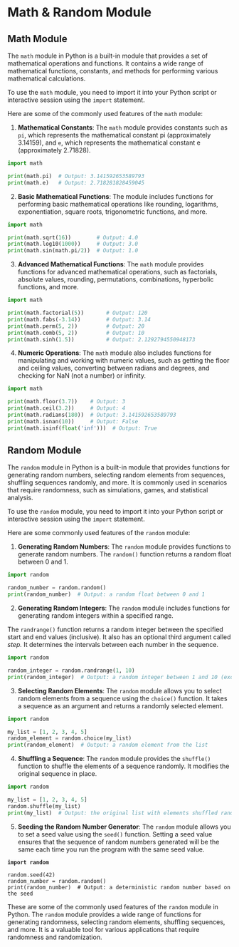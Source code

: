 # Math & Random Module

## Math Module

The `math` module in Python is a built-in module that provides a set of mathematical operations and functions. It contains a wide range of mathematical functions, constants, and methods for performing various mathematical calculations.&#x20;

To use the `math` module, you need to import it into your Python script or interactive session using the `import` statement.

Here are some of the commonly used features of the `math` module:

1. **Mathematical Constants**: The `math` module provides constants such as `pi`, which represents the mathematical constant pi (approximately 3.14159), and `e`, which represents the mathematical constant e (approximately 2.71828).

```python
import math

print(math.pi)  # Output: 3.141592653589793
print(math.e)   # Output: 2.718281828459045
```

2. **Basic Mathematical Functions**: The module includes functions for performing basic mathematical operations like rounding, logarithms, exponentiation, square roots, trigonometric functions, and more.

```python
import math

print(math.sqrt(16))        # Output: 4.0
print(math.log10(1000))     # Output: 3.0
print(math.sin(math.pi/2))  # Output: 1.0
```

3. **Advanced Mathematical Functions**: The `math` module provides functions for advanced mathematical operations, such as factorials, absolute values, rounding, permutations, combinations, hyperbolic functions, and more.

```python
import math

print(math.factorial(5))       # Output: 120
print(math.fabs(-3.14))        # Output: 3.14
print(math.perm(5, 2))         # Output: 20
print(math.comb(5, 2))         # Output: 10
print(math.sinh(1.5))          # Output: 2.1292794550948173
```

4. **Numeric Operations**: The `math` module also includes functions for manipulating and working with numeric values, such as getting the floor and ceiling values, converting between radians and degrees, and checking for NaN (not a number) or infinity.

```python
import math

print(math.floor(3.7))    # Output: 3
print(math.ceil(3.2))     # Output: 4
print(math.radians(180))  # Output: 3.141592653589793
print(math.isnan(10))     # Output: False
print(math.isinf(float('inf')))  # Output: True
```

## Random Module

The `random` module in Python is a built-in module that provides functions for generating random numbers, selecting random elements from sequences, shuffling sequences randomly, and more. It is commonly used in scenarios that require randomness, such as simulations, games, and statistical analysis.&#x20;

To use the `random` module, you need to import it into your Python script or interactive session using the `import` statement.

Here are some commonly used features of the `random` module:

1. **Generating Random Numbers**: The `random` module provides functions to generate random numbers. The `random()` function returns a random float between 0 and 1.

```python
import random

random_number = random.random()
print(random_number)  # Output: a random float between 0 and 1
```

2. **Generating Random Integers**: The `random` module includes functions for generating random integers within a specified range.&#x20;

The `randrange()` function returns a random integer between the specified start and end values (inclusive). It also has an optional third argument called _step._ It determines the intervals between each number in the sequence.

```python
import random

random_integer = random.randrange(1, 10)
print(random_integer)  # Output: a random integer between 1 and 10 (exclusive of 10)
```

3. **Selecting Random Elements**: The `random` module allows you to select random elements from a sequence using the `choice()` function. It takes a sequence as an argument and returns a randomly selected element.

```python
import random

my_list = [1, 2, 3, 4, 5]
random_element = random.choice(my_list)
print(random_element)  # Output: a random element from the list
```

4. **Shuffling a Sequence**: The `random` module provides the `shuffle()` function to shuffle the elements of a sequence randomly. It modifies the original sequence in place.

```python
import random

my_list = [1, 2, 3, 4, 5]
random.shuffle(my_list)
print(my_list)  # Output: the original list with elements shuffled randomly
```

5. **Seeding the Random Number Generator**: The `random` module allows you to set a seed value using the `seed()` function. Setting a seed value ensures that the sequence of random numbers generated will be the same each time you run the program with the same seed value.

<pre class="language-python"><code class="lang-python"><strong>import random
</strong>
random.seed(42)
random_number = random.random()
print(random_number)  # Output: a deterministic random number based on the seed
</code></pre>

These are some of the commonly used features of the `random` module in Python. The `random` module provides a wide range of functions for generating randomness, selecting random elements, shuffling sequences, and more. It is a valuable tool for various applications that require randomness and randomization.
